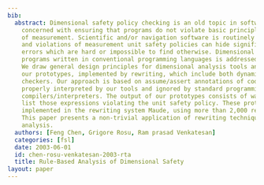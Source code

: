 ```yaml
---
bib:
  abstract: Dimensional safety policy checking is an old topic in software analysis
    concerned with ensuring that programs do not violate basic principles of units
    of measurement. Scientific and/or navigation software is routinely dimensional
    and violations of measurement unit safety policies can hide significant domain-specific
    errors which are hard or impossible to find otherwise. Dimensional analysis of
    programs written in conventional programming languages is addressed in this paper.
    We draw general design principles for dimensional analysis tools and then discuss
    our prototypes, implemented by rewriting, which include both dynamic and static
    checkers. Our approach is based on assume/assert annotations of code which are
    properly interpreted by our tools and ignored by standard programming language
    compilers/interpreters. The output of our prototypes consists of warnings that
    list those expressions violating the unit safety policy. These prototypes are
    implemented in the rewriting system Maude, using more than 2,000 rewriting rules.
    This paper presents a non-trivial application of rewriting techniques to software
    analysis.
  authors: [Feng Chen, Grigore Rosu, Ram prasad Venkatesan]
  categories: [fsl]
  date: 2003-06-01
  id: chen-rosu-venkatesan-2003-rta
  title: Rule-Based Analysis of Dimensional Safety
layout: paper
---
```


